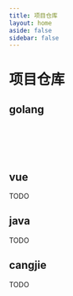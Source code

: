 ```yaml
---
title: 项目仓库
layout: home
aside: false
sidebar: false
---
```

<script setup lang="ts">
  // import GithubRepoCard from "@/components/dev/GithubRepoCard.vue";
  import { ref } from "vue";
  const repos = ref([
    { owner: "chhz0", repoName: "goiam" },
    { owner: "chhz0", repoName: "go-mall-kitex" },
    { owner: "chhz0", repoName: "go-component-base" },
    { owner: "chhz0", repoName: "caskv" }
  ]);
</script>

<style>
.repo-grid {
    display: grid;
  grid-template-columns: repeat(auto-fill, minmax(300px, 1fr));
  gap: 1.5rem;
  padding: 2rem;
}

/* 移动端适配 */
@media (max-width: 640px) {
  .repo-grid {
    grid-template-columns: 1fr;
    padding: 1rem;
  }
}
</style>

# 项目仓库

## golang
<div class="repo-grid">
  <GithubRepoCard
    v-for="repo in repos"
    :owner="repo.owner"
    :repo="repo.repoName" />
</div>

## vue

TODO

## java

TODO

## cangjie

TODO